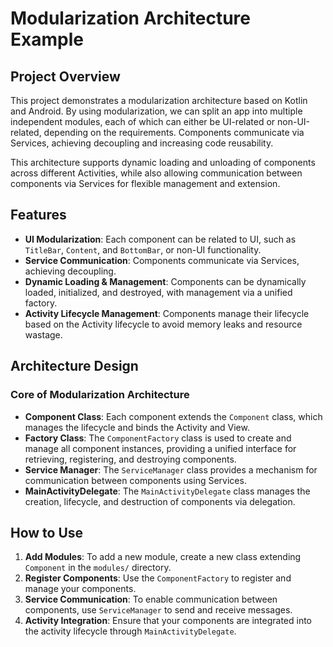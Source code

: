 # Modularization Architecture Example

## Project Overview

This project demonstrates a modularization architecture based on Kotlin and Android. By using modularization, we can split an app into multiple independent modules, each of which can either be UI-related or non-UI-related, depending on the requirements. Components communicate via Services, achieving decoupling and increasing code reusability.

This architecture supports dynamic loading and unloading of components across different Activities, while also allowing communication between components via Services for flexible management and extension.

## Features

- **UI Modularization**: Each component can be related to UI, such as `TitleBar`, `Content`, and `BottomBar`, or non-UI functionality.
- **Service Communication**: Components communicate via Services, achieving decoupling.
- **Dynamic Loading & Management**: Components can be dynamically loaded, initialized, and destroyed, with management via a unified factory.
- **Activity Lifecycle Management**: Components manage their lifecycle based on the Activity lifecycle to avoid memory leaks and resource wastage.
## Architecture Design

### Core of Modularization Architecture

- **Component Class**: Each component extends the `Component` class, which manages the lifecycle and binds the Activity and View.
- **Factory Class**: The `ComponentFactory` class is used to create and manage all component instances, providing a unified interface for retrieving, registering, and destroying components.
- **Service Manager**: The `ServiceManager` class provides a mechanism for communication between components using Services.
- **MainActivityDelegate**: The `MainActivityDelegate` class manages the creation, lifecycle, and destruction of components via delegation.

## How to Use

1. **Add Modules**: To add a new module, create a new class extending `Component` in the `modules/` directory.
2. **Register Components**: Use the `ComponentFactory` to register and manage your components.
3. **Service Communication**: To enable communication between components, use `ServiceManager` to send and receive messages.
4. **Activity Integration**: Ensure that your components are integrated into the activity lifecycle through `MainActivityDelegate`.

